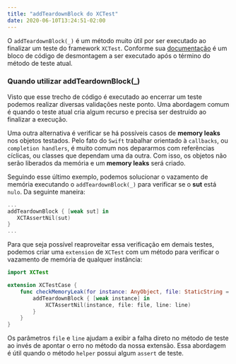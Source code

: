 ```yaml
---
title: "addTeardownBlock do XCTest"
date: 2020-06-10T13:24:51-02:00
---
```


O `addTeardownBlock(_)` é um método muito útil por ser executado ao finalizar um teste do framework `XCTest`. Conforme sua [documentação](https://developer.apple.com/documentation/xctest/xctestcase/2887226-addteardownblock) é um bloco de código de desmontagem a ser executado após o término do método de teste atual.

### Quando utilizar addTeardownBlock(_)

Visto que esse trecho de código é executado ao encerrar um teste podemos realizar diversas validações neste ponto. Uma abordagem comum é quando o teste atual cria algum recurso e precisa ser destruído ao finalizar a execução.

Uma outra alternativa é verificar se há possíveis casos de **memory leaks** nos objetos testados. Pelo fato do `Swift` trabalhar orientado à `callbacks`, ou `completion handlers`, é muito comum nos depararmos com referências cíclicas, ou classes que dependam uma da outra. Com isso, os objetos não serão liberados da memória e um **memory leaks** será criado.

Seguindo esse último exemplo, podemos solucionar o vazamento de memória executando o `addTeardownBlock(_)` para verificar se o **sut** está `nulo`. Da seguinte maneira:

```swift
...
addTeardownBlock { [weak sut] in
   XCTAssertNil(sut)
}
... 
```

Para que seja possível reaproveitar essa verificação em demais testes, podemos criar uma `extension` de `XCTest` com um método para verificar o vazamento de memória de qualquer instância:

```swift
import XCTest

extension XCTestCase {
    func checkMemoryLeak(for instance: AnyObject, file: StaticString = #file, line: UInt = #line) {
        addTeardownBlock { [weak instance] in
            XCTAssertNil(instance, file: file, line: line)
        }
    }
}
```

Os parâmetros `file` e `line` ajudam a exibir a falha direto no método de teste ao invés de apontar o erro no método da nossa extensão. Essa abordagem é útil quando o método `helper` possui algum `assert` de teste.
